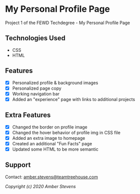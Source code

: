 # My Personal Profile Page
 Project 1 of the FEWD Techdegree - My Personal Profile Page
 
 ## Technologies Used
* CSS
* HTML

## Features
* [x] Personalized profile & background images
* [x] Personalized page copy
* [x] Working navigation bar
* [x] Added an "experience" page with links to additional projects

## Extra Features
* [x] Changed the border on profile image
* [x] Changed the hover behavior of profile img in CSS file
* [x] Added an extra image to homepage
* [x] Created an additional "Fun Facts" page
* [x] Updated some HTML to be more semantic

## Support
Contact: amber.stevens@teamtreehouse.com


_Copyright (c) 2020 Amber Stevens_
